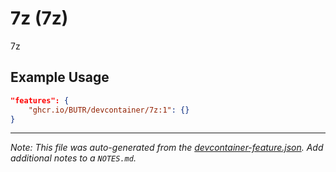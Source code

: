 
# 7z (7z)

7z

## Example Usage

```json
"features": {
    "ghcr.io/BUTR/devcontainer/7z:1": {}
}
```





---

_Note: This file was auto-generated from the [devcontainer-feature.json](https://github.com/BUTR/devcontainer/blob/main/features/7z/devcontainer-feature.json).  Add additional notes to a `NOTES.md`._
